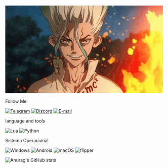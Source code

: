 ![Heder](https://github.com/evgenevgenuk/evgenevgenuk/blob/main/CA32B26E-B4AF-4D0D-AE63-1223F706B825.gif)

Follow Me 

[![Telegram](https://img.shields.io/badge/Telegram-000?style=for-the-badge&logo=telegram&logoColor=2CA5E0)](https://t.me/Midex_ghool)
[![Discord](https://img.shields.io/badge/Discord-7289DA?style=for-the-badge&logo=discord&logoColor=white)](https://discord.com/channels/@duty1234/)
[![E-mail](https://img.shields.io/badge/-Email-000?style=for-the-badge&logo=microsoft-outlook&logoColor=007BFF)](mailto:evgenukevgen5@gmail.com)


language and tools

![Lua](https://img.shields.io/badge/Lua-2C2D72?style=for-the-badge&logo=lua&logoColor=white)
![Python](https://img.shields.io/badge/python-3670A0?style=for-the-badge&logo=python&logoColor=ffdd54)

Sistema Operacional

![Windows](https://img.shields.io/badge/Windows-000?style=for-the-badge&logo=windows&logoColor=2CA5E0)
![Android](https://img.shields.io/badge/Android-3DDC84?style=for-the-badge&logo=android&logoColor=white)
![macOS](https://img.shields.io/badge/mac%20os-000000?style=for-the-badge&logo=macos&logoColor=F0F0F0)
![flipper](https://img.shields.io/badge/Flipper%20Zero-FF8C00?style=for-the-badge&logo=flipperzero&logoColor=white)


![Anurag's GitHub stats](https://github-readme-stats.vercel.app/api?username=evgenevgenuk_icons=true&theme=transparent)


